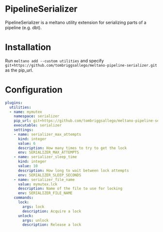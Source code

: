 # PipelineSerializer

PipelineSerializer is a meltano utility extension for serializing parts of a pipeline (e.g. dbt).

# Installation
Run `meltano add --custom utilities` and specify `git+https://github.com/tombriggsallego/meltano-pipeline-serializer.git` as the pip_url.

# Configuration
```yaml
plugins:
  utilities:
  - name: mymutex
    namespace: serializer
    pip_url: git+https://github.com/tombriggsallego/meltano-pipeline-serializer.git
    executable: serializer
    settings:
    - name: serializer_max_attempts
      kind: integer
      value: 6
      description: How many times to try to get the lock
      env: SERIALIZER_MAX_ATTEMPTS
    - name: serializer_sleep_time
      kind: integer
      value: 10
      description: How long to wait between lock attempts
      env: SERIALIZER_SLEEP_SECONDS
    - name: serializer_file_name
      value: mymutex.lck
      description: Name of the file to use for locking
      env: SERIALIZER_FILE_NAME
    commands:
      lock:
        args: lock
        description: Acquire a lock
      unlock:
        args: unlock
        description: Release a lock
```


